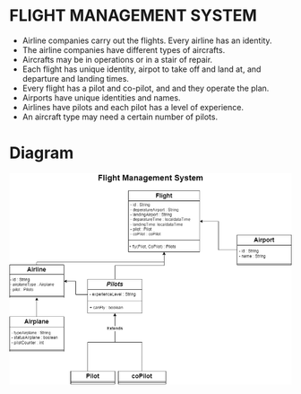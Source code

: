 # FLIGHT MANAGEMENT SYSTEM

- Airline companies carry out the flights. Every airline has an identity.
- The airline companies have different types of aircrafts.
- Aircrafts may be in operations or in a stair of repair.
- Each flight has unique identity, airpot to take off and land at, and departure and landing times.
- Every flight has a pilot and co-pilot, and and they operate the plan.
- Airports have unique identities and names.
- Airlines have pilots and each pilot has a level of experience.
- An aircraft type may need a certain number of pilots.
  
# Diagram
![](/Practices/Hw02_FlightManagementSystem/FlightManagementSystem.png)